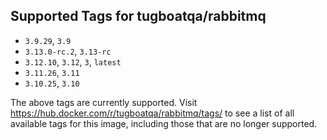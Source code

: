 ## Supported Tags for tugboatqa/rabbitmq

* `3.9.29`, `3.9`
* `3.13.0-rc.2`, `3.13-rc`
* `3.12.10`, `3.12`, `3`, `latest`
* `3.11.26`, `3.11`
* `3.10.25`, `3.10`

The above tags are currently supported. Visit https://hub.docker.com/r/tugboatqa/rabbitmq/tags/ to see a list of all available tags for this image, including those that are no longer supported.
